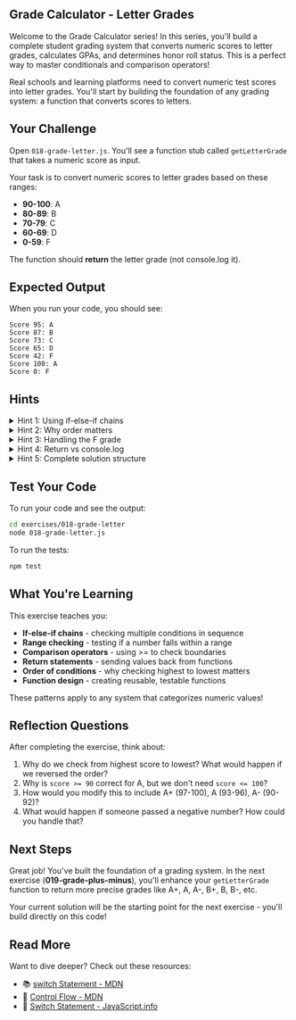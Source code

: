 ## Grade Calculator - Letter Grades

Welcome to the Grade Calculator series! In this series, you'll build a complete student grading system that converts numeric scores to letter grades, calculates GPAs, and determines honor roll status. This is a perfect way to master conditionals and comparison operators!

Real schools and learning platforms need to convert numeric test scores into letter grades. You'll start by building the foundation of any grading system: a function that converts scores to letters.

## Your Challenge

Open `018-grade-letter.js`. You'll see a function stub called `getLetterGrade` that takes a numeric score as input.

Your task is to convert numeric scores to letter grades based on these ranges:

- **90-100**: A
- **80-89**: B
- **70-79**: C
- **60-69**: D
- **0-59**: F

The function should **return** the letter grade (not console.log it).

## Expected Output

When you run your code, you should see:
```
Score 95: A
Score 87: B
Score 73: C
Score 65: D
Score 42: F
Score 100: A
Score 0: F
```

## Hints

<details>
<summary>Hint 1: Using if-else-if chains</summary>

For checking multiple ranges, use an if-else-if chain:

```javascript
function getLetterGrade(score) {
  if (score >= 90) {
    return "A";
  } else if (score >= 80) {
    return "B";
  } else if (score >= 70) {
    return "C";
  }
  // Continue for other grades...
}
```

The key insight: check from highest to lowest! If the score is 95:
1. Check `score >= 90` → true → return "A" immediately
2. The else-if checks never run

If the score is 75:
1. Check `score >= 90` → false
2. Check `score >= 80` → false
3. Check `score >= 70` → true → return "C" immediately
</details>

<details>
<summary>Hint 2: Why order matters</summary>

Always check from highest to lowest:

**Correct (highest first):**
```javascript
if (score >= 90) return "A";
else if (score >= 80) return "B";  // Checks 80-89
else if (score >= 70) return "C";  // Checks 70-79
```

**Wrong (lowest first):**
```javascript
if (score >= 70) return "C";  // Would catch scores 70-100!
else if (score >= 80) return "B";  // Never reached for scores 80+
else if (score >= 90) return "A";  // Never reached for scores 90+
```

When you check highest first, each else-if automatically handles the correct range.
</details>

<details>
<summary>Hint 3: Handling the F grade</summary>

You can handle F in two ways:

**Option 1: Check explicitly**
```javascript
if (score >= 90) return "A";
else if (score >= 80) return "B";
else if (score >= 70) return "C";
else if (score >= 60) return "D";
else if (score >= 0) return "F";
```

**Option 2: Use final else (simpler)**
```javascript
if (score >= 90) return "A";
else if (score >= 80) return "B";
else if (score >= 70) return "C";
else if (score >= 60) return "D";
else return "F";  // Handles everything below 60
```

Option 2 is cleaner since any score that doesn't meet the other conditions must be an F!
</details>

<details>
<summary>Hint 4: Return vs console.log</summary>

This function should **return** the grade, not log it:

```javascript
function getLetterGrade(score) {
  if (score >= 90) {
    return "A";  // Return the value
  }
  // ...
}

// The caller logs the result:
console.log("Score 95:", getLetterGrade(95));
```

**Return** sends the value back to whoever called the function. This makes the function reusable in many contexts (logging, storing in database, displaying on screen, etc.).
</details>

<details>
<summary>Hint 5: Complete solution structure</summary>

Here's the complete structure you need:

```javascript
export function getLetterGrade(score) {
  if (score >= 90) {
    return "A";
  } else if (score >= 80) {
    return "B";
  } else if (score >= 70) {
    return "C";
  } else if (score >= 60) {
    return "D";
  } else {
    return "F";
  }
}
```

Try to implement this yourself before looking!
</details>

## Test Your Code

To run your code and see the output:
```bash
cd exercises/018-grade-letter
node 018-grade-letter.js
```

To run the tests:
```bash
npm test
```

## What You're Learning

This exercise teaches you:
- **If-else-if chains** - checking multiple conditions in sequence
- **Range checking** - testing if a number falls within a range
- **Comparison operators** - using >= to check boundaries
- **Return statements** - sending values back from functions
- **Order of conditions** - why checking highest to lowest matters
- **Function design** - creating reusable, testable functions

These patterns apply to any system that categorizes numeric values!

## Reflection Questions

After completing the exercise, think about:
1. Why do we check from highest score to lowest? What would happen if we reversed the order?
2. Why is `score >= 90` correct for A, but we don't need `score <= 100`?
3. How would you modify this to include A+ (97-100), A (93-96), A- (90-92)?
4. What would happen if someone passed a negative number? How could you handle that?

## Next Steps

Great job! You've built the foundation of a grading system. In the next exercise (**019-grade-plus-minus**), you'll enhance your `getLetterGrade` function to return more precise grades like A+, A, A-, B+, B, B-, etc.

Your current solution will be the starting point for the next exercise - you'll build directly on this code!

## Read More

Want to dive deeper? Check out these resources:

- 📚 [switch Statement - MDN](https://developer.mozilla.org/en-US/docs/Web/JavaScript/Reference/Statements/switch)
- 📖 [Control Flow - MDN](https://developer.mozilla.org/en-US/docs/Web/JavaScript/Guide/Control_flow_and_error_handling)
- 🎯 [Switch Statement - JavaScript.info](https://javascript.info/switch)

